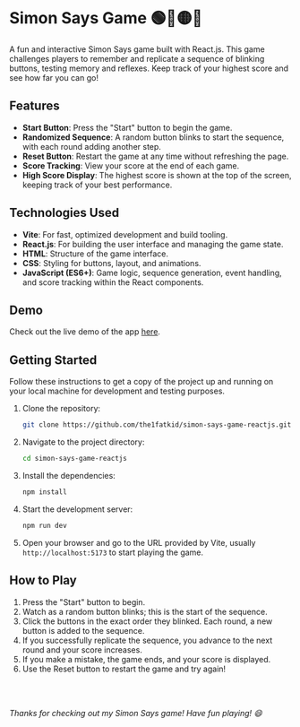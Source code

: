 # Simon Says Game 🟢🔴🟡🔵

A fun and interactive Simon Says game built with React.js. This game challenges players to remember and replicate a sequence of blinking buttons, testing memory and reflexes. Keep track of your highest score and see how far you can go!

## Features
- **Start Button**: Press the "Start" button to begin the game.
- **Randomized Sequence**: A random button blinks to start the sequence, with each round adding another step.
- **Reset Button**: Restart the game at any time without refreshing the page.
- **Score Tracking**: View your score at the end of each game.
- **High Score Display**: The highest score is shown at the top of the screen, keeping track of your best performance.

## Technologies Used

- **Vite**: For fast, optimized development and build tooling.
- **React.js**: For building the user interface and managing the game state.
- **HTML**: Structure of the game interface.
- **CSS**: Styling for buttons, layout, and animations.
- **JavaScript (ES6+)**: Game logic, sequence generation, event handling, and score tracking within the React components.

## Demo
Check out the live demo of the app [here](https://the1fatkid.github.io/simon-says-game-reactjs/).

## Getting Started
Follow these instructions to get a copy of the project up and running on your local machine for development and testing purposes.

1. Clone the repository:
    ```bash
    git clone https://github.com/the1fatkid/simon-says-game-reactjs.git
    ```

2. Navigate to the project directory:
    ```bash
    cd simon-says-game-reactjs
    ```

3. Install the dependencies:
    ```bash
    npm install
    ```

4. Start the development server:
    ```bash
    npm run dev
    ```

5.  Open your browser and go to the URL provided by Vite, usually `http://localhost:5173` to start playing the game.

## How to Play

1. Press the "Start" button to begin.
2. Watch as a random button blinks; this is the start of the sequence.
3. Click the buttons in the exact order they blinked. Each round, a new button is added to the sequence.
4. If you successfully replicate the sequence, you advance to the next round and your score increases.
5. If you make a mistake, the game ends, and your score is displayed.
6. Use the Reset button to restart the game and try again!

<br><br>

*Thanks for checking out my Simon Says game! Have fun playing! 😄*
